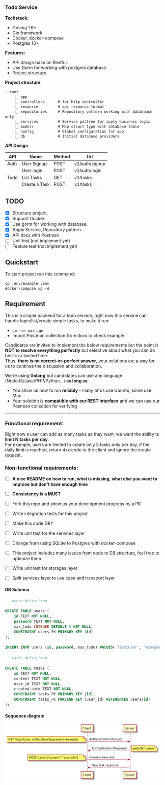 ### Todo Service

**Techstack:**

- Golang 1.6+
- Gin framework
- Docker, docker-compose
- Postgres 13+

**Features:**

- API design base on Restful.
- Use Gorm for working with postgres database.
- Project structure.

**Project structure**

```
- root
	|_ app
	|_ controllers		# for http controller
	|_ resource			# api resource format
	|_ repositories		# Repository pattern working with databbase only
	|_ services			# Service pattren for apply business logic
	|_ models			# Map struct type with database table
	|_ config			# Global configuration for app
	|_ db				# Initial database providers
```

**API Design**

| API  | Name          | Method | Url            |
|------|---------------|--------|----------------|
| Auth | User Signup   | POST   | v1/auth/signup |
|      | User login    | POST   | v1/auth/login  |
| Todo | List Tasks    | GET    | v1/tasks       |
|      | Create a Task | POST   | v1/tasks       |

## TODO

- [x] Structure project.
- [x] Support Docker.
- [x] Use gorm for working with database.
- [x] Apply Service, Repository pattern.
- [x] API docs with Postman
- [ ] Unit test (not implement yet)
- [ ] Feature test (not implement yet)

## Quickstart

To start project run this command:

```shell
cp .env/example .env
docker-compose up -d
```


## Requirement

This is a simple backend for a todo service, right now this service can handle login/list/create simple tasks, to make it run:
- `go run main.go`
- Import Postman collection from docs to check example

Candidates are invited to implement the below requirements but the point is **NOT to resolve everything perfectly** but selective about what you can do best in a limited time.  
Thus, **there is no correct-or-perfect answer**, your solutions are a way for us to continue the discussion and collaboration.  

We're using **Golang** but candidates can use any language (NodeJS/Java/PHP/Python...) **as long as**:  
- You show us how to run **reliably** - many of us use Ubuntu, some use Mac
- Your solution is **compatible with our REST interface** and we can use our Postman collection for verifying

---

### Functional requirement:
Right now a user can add as many tasks as they want, we want the ability to **limit N tasks per day**.  
For example, users are limited to create only 5 tasks only per day, if the daily limit is reached, return 4xx code to the client and ignore the create request.

### Non-functional requirements:
- [ ] **A nice README on how to run, what is missing, what else you want to improve but don't have enough time**
- [ ] **Consistency is a MUST**
- [ ] Fork this repo and show us your development progress by a PR
- [ ] Write integration tests for this project
- [ ] Make this code DRY
- [ ] Write unit test for the services layer
- [ ] Change from using SQLite to Postgres with docker-compose
- [ ] This project includes many issues from code to DB structure, feel free to optimize them
- [ ] Write unit test for storages layer
- [ ] Split services layer to use case and transport layer


#### DB Schema
```sql
-- users definition

CREATE TABLE users (
	id TEXT NOT NULL,
	password TEXT NOT NULL,
	max_todo INTEGER DEFAULT 5 NOT NULL,
	CONSTRAINT users_PK PRIMARY KEY (id)
);

INSERT INTO users (id, password, max_todo) VALUES('firstUser', 'example', 5);

-- tasks definition

CREATE TABLE tasks (
	id TEXT NOT NULL,
	content TEXT NOT NULL,
	user_id TEXT NOT NULL,
    created_date TEXT NOT NULL,
	CONSTRAINT tasks_PK PRIMARY KEY (id),
	CONSTRAINT tasks_FK FOREIGN KEY (user_id) REFERENCES users(id)
);
```

#### Sequence diagram
![auth and create tasks request](https://github.com/manabie-com/togo/blob/master/docs/sequence.svg)
